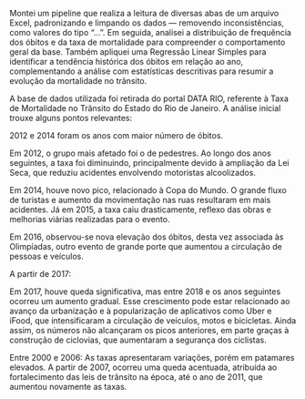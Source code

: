 Montei um pipeline que realiza a leitura de diversas abas de um arquivo Excel, padronizando e limpando os dados — removendo inconsistências, como valores do tipo “...”. Em seguida, analisei a distribuição de frequência dos óbitos e da taxa de mortalidade para compreender o comportamento geral da base. Também apliquei uma Regressão Linear Simples para identificar a tendência histórica dos óbitos em relação ao ano, complementando a análise com estatísticas descritivas para resumir a evolução da mortalidade no trânsito.

A base de dados utilizada foi retirada do portal DATA RIO, referente à Taxa de Mortalidade no Trânsito do Estado do Rio de Janeiro. A análise inicial trouxe alguns pontos relevantes:

2012 e 2014 foram os anos com maior número de óbitos.

Em 2012, o grupo mais afetado foi o de pedestres. Ao longo dos anos seguintes, a taxa foi diminuindo, principalmente devido à ampliação da Lei Seca, que reduziu acidentes envolvendo motoristas alcoolizados.

Em 2014, houve novo pico, relacionado à Copa do Mundo. O grande fluxo de turistas e aumento da movimentação nas ruas resultaram em mais acidentes. Já em 2015, a taxa caiu drasticamente, reflexo das obras e melhorias viárias realizadas para o evento.

Em 2016, observou-se nova elevação dos óbitos, desta vez associada às Olimpíadas, outro evento de grande porte que aumentou a circulação de pessoas e veículos.

A partir de 2017:

Em 2017, houve queda significativa, mas entre 2018 e os anos seguintes ocorreu um aumento gradual. Esse crescimento pode estar relacionado ao avanço da urbanização e à popularização de aplicativos como Uber e iFood, que intensificaram a circulação de veículos, motos e bicicletas. Ainda assim, os números não alcançaram os picos anteriores, em parte graças à construção de ciclovias, que aumentaram a segurança dos ciclistas.

Entre 2000 e 2006:
As taxas apresentaram variações, porém em patamares elevados. A partir de 2007, ocorreu uma queda acentuada, atribuída ao fortalecimento das leis de trânsito na época, até o ano de 2011, que aumentou novamente as taxas.
